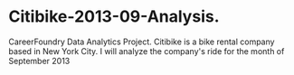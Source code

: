# Citibike-2013-09-Analysis.
CareerFoundry Data Analytics Project. Citibike is a bike rental company based in New York City. I will analyze the company's ride for the month of September 2013
